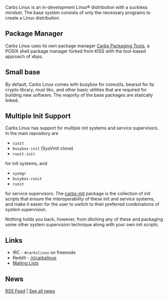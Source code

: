 Carbs Linux is an in-development Linux® distribution with a suckless mindset.
The base system consists of only the necessary programs to create a Linux
distribution.

Package Manager
--------------------------------------------------------------------------------

Carbs Linux uses its own package manager [Carbs Packaging Tools], a POSIX shell
package manager forked from KISS with the tool-based approach of xbps.


Small base
--------------------------------------------------------------------------------

By default, Carbs Linux comes with busybox for coreutils, bearssl for its crypto
library, musl libc, and other basic utilities that are required for building
new software. The majority of the base packages are statically linked.


Multiple Init Support
--------------------------------------------------------------------------------

Carbs Linux has support for multiple init systems and service supervisors. In
the main repository are

- `sinit`
- `busybox-init` (SysVinit clone)
- `runit-init`

for init systems, and

- `sysmgr`
- `busybox-runit`
- `runit`

for service supervisors. The [carbs-init] package is the collection of init
scripts that ensure the interoperability of these init and service systems, and
make it easier for the user to switch to their preferred combinations of system
supervision.

Nothing holds you back, however, from ditching any of these and packaging some
other system supervision technique along with your own init scripts.


[carbs-init]: https://github.com/CarbsLinux/repository/tree/master/core/carbs-init
[Carbs Packaging Tools]: https://github.com/CarbsLinux/cpt

Links
--------------------------------------------------------------------------------

* IRC    - `#carbslinux` on freenode
* Reddit - [/r/carbslinux]
* [Mailing Lists]

[/r/carbslinux]: http://reddit.com/r/carbslinux
[Mailing Lists]: /mailing-lists.html

News
--------------------------------------------------------------------------------

[RSS Feed](/news.xml) | [See all news](/news.html)

